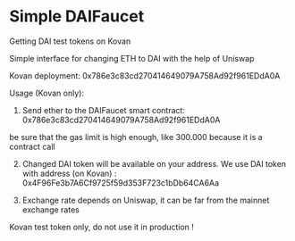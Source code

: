 # Simple DAIFaucet

Getting DAI test tokens on Kovan

Simple interface for changing ETH to DAI with the help of Uniswap

Kovan deployment: 0x786e3c83cd270414649079A758Ad92f961EDdA0A

Usage (Kovan only):

1. Send ether to the DAIFaucet smart contract: 0x786e3c83cd270414649079A758Ad92f961EDdA0A

be sure that the gas limit is high enough, like 300.000 because it is a contract call

2. Changed DAI token will be available on your address. We use DAI token with address (on Kovan) : 0x4F96Fe3b7A6Cf9725f59d353F723c1bDb64CA6Aa

3. Exchange rate depends on Uniswap, it can be far from the mainnet exchange rates

Kovan test token only, do not use it in production !
